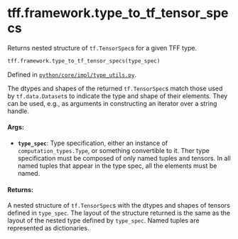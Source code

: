 <div itemscope itemtype="http://developers.google.com/ReferenceObject">
<meta itemprop="name" content="tff.framework.type_to_tf_tensor_specs" />
<meta itemprop="path" content="Stable" />
</div>

# tff.framework.type_to_tf_tensor_specs

Returns nested structure of `tf.TensorSpec`s for a given TFF type.

```python
tff.framework.type_to_tf_tensor_specs(type_spec)
```

Defined in
[`python/core/impl/type_utils.py`](http://github.com/tensorflow/federated/tree/master/tensorflow_federated/python/core/impl/type_utils.py).

<!-- Placeholder for "Used in" -->

The dtypes and shapes of the returned `tf.TensorSpec`s match those used by
`tf.data.Dataset`s to indicate the type and shape of their elements. They can be
used, e.g., as arguments in constructing an iterator over a string handle.

#### Args:

*   <b>`type_spec`</b>: Type specification, either an instance of
    `computation_types.Type`, or something convertible to it. Ther type
    specification must be composed of only named tuples and tensors. In all
    named tuples that appear in the type spec, all the elements must be named.

#### Returns:

A nested structure of `tf.TensorSpec`s with the dtypes and shapes of tensors
defined in `type_spec`. The layout of the structure returned is the same as the
layout of the nested type defined by `type_spec`. Named tuples are represented
as dictionaries.
